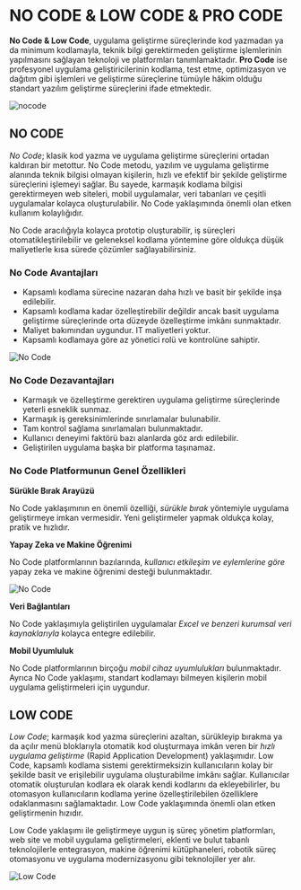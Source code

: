 # NO CODE & LOW CODE & PRO CODE  
**No Code & Low Code**, uygulama geliştirme süreçlerinde kod yazmadan ya da minimum kodlamayla, teknik bilgi gerektirmeden geliştirme işlemlerinin yapılmasını sağlayan teknoloji ve platformları tanımlamaktadır. **Pro Code** ise profesyonel uygulama geliştiricilerinin kodlama, test etme, optimizasyon ve dağıtım gibi işlemleri ve geliştirme süreçlerine tümüyle hâkim olduğu standart yazılım geliştirme süreçlerini ifade etmektedir. 

![nocode](https://github.com/TRA-Tech/no-code-low-code/blob/main/No%20Code%20Low%20Code%20Pro%20Code.jpg)

## NO CODE 
*No Code*; klasik kod yazma ve uygulama geliştirme süreçlerini ortadan kaldıran bir metottur. No Code metodu, yazılım ve uygulama geliştirme alanında teknik bilgisi olmayan kişilerin, hızlı ve efektif bir şekilde geliştirme süreçlerini işlemeyi sağlar. Bu sayede, karmaşık kodlama bilgisi gerektirmeyen web siteleri, mobil uygulamalar, veri tabanları ve çeşitli uygulamalar kolayca oluşturulabilir. No Code yaklaşımında önemli olan etken kullanım kolaylığıdır. 

No Code aracılığıyla kolayca prototip oluşturabilir, iş süreçleri otomatikleştirilebilir ve geleneksel kodlama yöntemine göre oldukça düşük maliyetlerle kısa sürede çözümler sağlayabilirsiniz. 

### No Code Avantajları 
-	Kapsamlı kodlama sürecine nazaran daha hızlı ve basit bir şekilde inşa edilebilir. 
-	Kapsamlı kodlama kadar özelleştirebilir değildir ancak basit uygulama geliştirme süreçlerinde orta düzeyde özelleştirme imkânı sunmaktadır. 
-	Maliyet bakımından uygundur. IT maliyetleri yoktur. 
-	Kapsamlı kodlamaya göre az yönetici rolü ve kontrolüne sahiptir. 

![No Code](https://appmaster.io/images/no-code-preview.png)

### No Code Dezavantajları
-	Karmaşık ve özelleştirme gerektiren uygulama geliştirme süreçlerinde yeterli esneklik sunmaz.
-	Karmaşık iş gereksinimlerinde sınırlamalar bulunabilir. 
-	Tam kontrol sağlama sınırlamaları bulunmaktadır.
-	Kullanıcı deneyimi faktörü bazı alanlarda göz ardı edilebilir. 
-	Geliştirilen uygulama başka bir platforma taşınamaz. 

### No Code Platformunun Genel Özellikleri 

**Sürükle Bırak Arayüzü** 

No Code yaklaşımının en önemli özelliği, *sürükle bırak* yöntemiyle uygulama geliştirmeye imkan vermesidir. Yeni geliştirmeler yapmak oldukça kolay, pratik ve hızlıdır. 

**Yapay Zeka ve Makine Öğrenimi**

No Code platformlarının bazılarında, *kullanıcı etkileşim ve eylemlerine göre* yapay zeka ve makine öğrenimi desteği bulunmaktadır. 

![No Code](https://uploads-ssl.webflow.com/61634de520c8033e806b161c/6188f08d073a2f83eb90d1a7_blog_2_2.png)

**Veri Bağlantıları**

No Code yaklaşımıyla geliştirilen uygulamalar *Excel ve benzeri kurumsal veri kaynaklarıyla* kolayca entegre edilebilir. 

**Mobil Uyumluluk**

No Code platformlarının birçoğu *mobil cihaz uyumlulukları* bulunmaktadır. Ayrıca No Code yaklaşımı, standart kodlamayı bilmeyen kişilerin mobil uygulama geliştirmeleri için uygundur. 

## LOW CODE 
*Low Code*; karmaşık kod yazma süreçlerini azaltan, sürükleyip bırakma ya da açılır menü bloklarıyla otomatik kod oluşturmaya imkân veren bir *hızlı uygulama geliştirme* (Rapid Application Development) yaklaşımıdır. Low Code, kapsamlı kodlama sistemi gerektirmeksizin kullanıcıların kolay bir şekilde basit ve erişilebilir uygulama oluşturabilme imkânı sağlar. Kullanıcılar otomatik oluşturulan kodlara ek olarak kendi kodlarını da ekleyebilirler, bu otomasyon kullanıcıların kodlama yerine özelleştirilebilen özelliklere odaklanmasını sağlamaktadır. Low Code yaklaşımında önemli olan etken geliştirmenin hızıdır. 

Low Code yaklaşımı ile geliştirmeye uygun iş süreç yönetim platformları, web site ve mobil uygulama geliştirmeleri, eklenti ve bulut tabanlı teknolojilerle entegrasyon, makine öğrenimi kütüphaneleri, robotik süreç otomasyonu ve uygulama modernizasyonu gibi teknolojiler yer alır. 

![Low Code](https://www.zestminds.com/blog/wp-content/uploads/2021/05/Why-Low-Code-Development-Projects-Would-Benefit.jpg)




